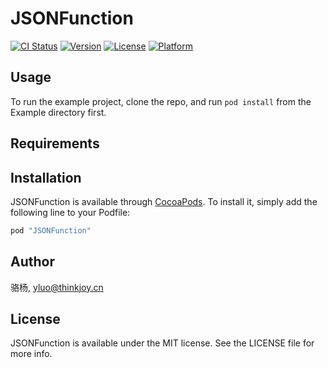 # JSONFunction

[![CI Status](http://img.shields.io/travis/骆杨/JSONFunction.svg?style=flat)](https://travis-ci.org/骆杨/JSONFunction)
[![Version](https://img.shields.io/cocoapods/v/JSONFunction.svg?style=flat)](http://cocoapods.org/pods/JSONFunction)
[![License](https://img.shields.io/cocoapods/l/JSONFunction.svg?style=flat)](http://cocoapods.org/pods/JSONFunction)
[![Platform](https://img.shields.io/cocoapods/p/JSONFunction.svg?style=flat)](http://cocoapods.org/pods/JSONFunction)

## Usage

To run the example project, clone the repo, and run `pod install` from the Example directory first.

## Requirements

## Installation

JSONFunction is available through [CocoaPods](http://cocoapods.org). To install
it, simply add the following line to your Podfile:

```ruby
pod "JSONFunction"
```

## Author

骆杨, yluo@thinkjoy.cn

## License

JSONFunction is available under the MIT license. See the LICENSE file for more info.
